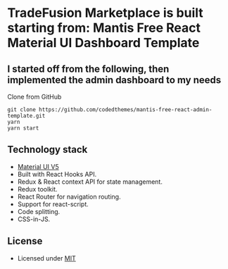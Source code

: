 # TradeFusion Marketplace is built starting from: Mantis Free React Material UI Dashboard Template

## I started off from the following, then implemented the admin dashboard to my needs
Clone from GitHub

```
git clone https://github.com/codedthemes/mantis-free-react-admin-template.git
yarn
yarn start
```

## Technology stack

-   [Material UI V5](https://mui.com/core/)
-   Built with React Hooks API.
-   Redux & React context API for state management.
-   Redux toolkit.
-   React Router for navigation routing.
-   Support for react-script.
-   Code splitting.
-   CSS-in-JS.


## License

-   Licensed under [MIT](https://github.com/codedthemes/datta-able-bootstrap-dashboard/blob/master/LICENSE)
